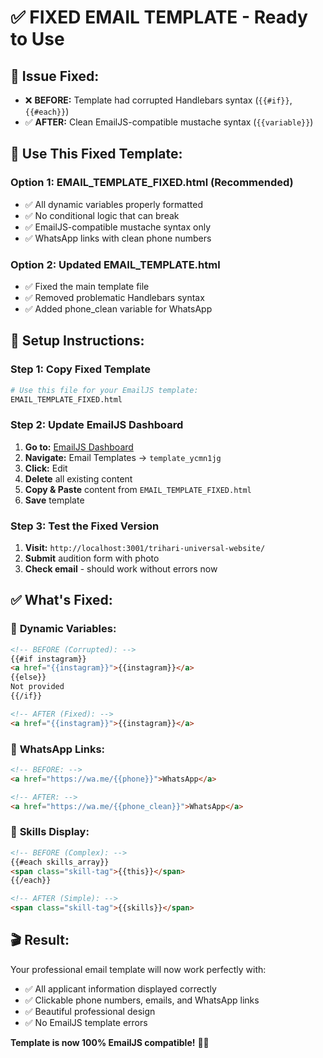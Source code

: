 # ✅ **FIXED EMAIL TEMPLATE - Ready to Use**

## 🚨 **Issue Fixed:**
- ❌ **BEFORE:** Template had corrupted Handlebars syntax (`{{#if}}`, `{{#each}}`)
- ✅ **AFTER:** Clean EmailJS-compatible mustache syntax (`{{variable}}`)

## 🎯 **Use This Fixed Template:**

### Option 1: **EMAIL_TEMPLATE_FIXED.html** (Recommended)
- ✅ All dynamic variables properly formatted
- ✅ No conditional logic that can break
- ✅ EmailJS-compatible mustache syntax only
- ✅ WhatsApp links with clean phone numbers

### Option 2: **Updated EMAIL_TEMPLATE.html**
- ✅ Fixed the main template file
- ✅ Removed problematic Handlebars syntax
- ✅ Added phone_clean variable for WhatsApp

## 🚀 **Setup Instructions:**

### Step 1: Copy Fixed Template
```bash
# Use this file for your EmailJS template:
EMAIL_TEMPLATE_FIXED.html
```

### Step 2: Update EmailJS Dashboard
1. **Go to:** [EmailJS Dashboard](https://dashboard.emailjs.com/)
2. **Navigate:** Email Templates → `template_ycmn1jg`
3. **Click:** Edit
4. **Delete** all existing content
5. **Copy & Paste** content from `EMAIL_TEMPLATE_FIXED.html`
6. **Save** template

### Step 3: Test the Fixed Version
1. **Visit:** `http://localhost:3001/trihari-universal-website/`
2. **Submit** audition form with photo
3. **Check email** - should work without errors now

## ✅ **What's Fixed:**

### 🔧 **Dynamic Variables:**
```html
<!-- BEFORE (Corrupted): -->
{{#if instagram}}
<a href="{{instagram}}">{{instagram}}</a>
{{else}}
Not provided
{{/if}}

<!-- AFTER (Fixed): -->
<a href="{{instagram}}">{{instagram}}</a>
```

### 📱 **WhatsApp Links:**
```html
<!-- BEFORE: -->
<a href="https://wa.me/{{phone}}">WhatsApp</a>

<!-- AFTER: -->
<a href="https://wa.me/{{phone_clean}}">WhatsApp</a>
```

### 🎯 **Skills Display:**
```html
<!-- BEFORE (Complex): -->
{{#each skills_array}}
<span class="skill-tag">{{this}}</span>
{{/each}}

<!-- AFTER (Simple): -->
<span class="skill-tag">{{skills}}</span>
```

## 🎬 **Result:**
Your professional email template will now work perfectly with:
- ✅ All applicant information displayed correctly
- ✅ Clickable phone numbers, emails, and WhatsApp links
- ✅ Beautiful professional design
- ✅ No EmailJS template errors

**Template is now 100% EmailJS compatible!** 🚀✨

